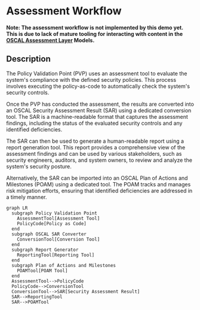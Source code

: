 # Assessment Workflow

**Note: The assessment workflow is not implemented by this demo yet. This is due to lack of mature tooling for interacting with content in the [OSCAL Assessment Layer](https://pages.nist.gov/OSCAL/concepts/layer/assessment/) Models.**


## Description

The Policy Validation Point (PVP) uses an assessment tool to evaluate the system's compliance with the defined security policies. This process involves executing the policy-as-code to automatically check the system's security controls.

Once the PVP has conducted the assessment, the results are converted into an OSCAL Security Assessment Result (SAR) using a dedicated conversion tool. The SAR is a machine-readable format that captures the assessment findings, including the status of the evaluated security controls and any identified deficiencies.

The SAR can then be used to generate a human-readable report using a report generation tool. This report provides a comprehensive view of the assessment findings and can be used by various stakeholders, such as security engineers, auditors, and system owners, to review and analyze the system's security posture.

Alternatively, the SAR can be imported into an OSCAL Plan of Actions and Milestones (POAM) using a dedicated tool. The POAM tracks and manages risk mitigation efforts, ensuring that identified deficiencies are addressed in a timely manner.

```mermaid
graph LR
  subgraph Policy Validation Point
    AssessmentTool[Assessment Tool]
    PolicyCode[Policy as Code]
  end
  subgraph OSCAL SAR Converter
    ConversionTool[Conversion Tool]
  end
  subgraph Report Generator
    ReportingTool[Reporting Tool]
  end
  subgraph Plan of Actions and Milestones
    POAMTool[POAM Tool]
  end
  AssessmentTool-->PolicyCode
  PolicyCode-->ConversionTool
  ConversionTool-->SAR[Security Assessment Result]
  SAR-->ReportingTool
  SAR-->POAMTool
```